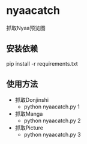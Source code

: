 # nyaacatch
抓取Nyaa预览图

## 安装依赖
pip install -r requirements.txt

## 使用方法
- 抓取Donjinshi
  - python nyaacatch.py 1
- 抓取Manga
  - python nyaacatch.py 2
- 抓取Picture
  - python nyaacatch.py 3
